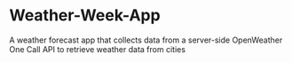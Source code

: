 # Weather-Week-App
A weather forecast app that collects data from a server-side OpenWeather One Call API to retrieve weather data from cities
